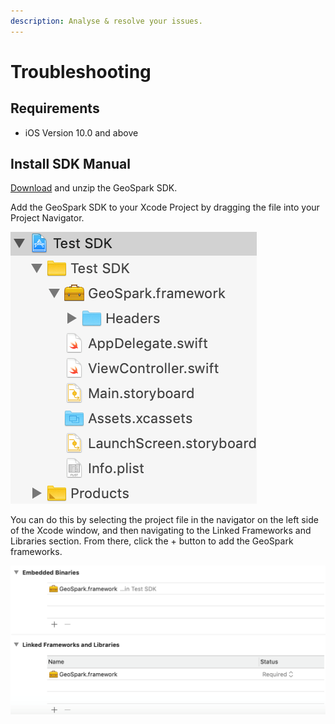 ```yaml
---
description: Analyse & resolve your issues.
---
```


# Troubleshooting

## Requirements

* iOS Version 10.0 and above

## **Install SDK Manual**

[Download](https://s3.amazonaws.com/geospark-frameworks/iOS/GeoSpark.zip) and unzip the GeoSpark SDK.

Add the GeoSpark SDK to your Xcode Project by dragging the file into your Project Navigator.

![](../.gitbook/assets/1-ios.png)

You can do this by selecting the project file in the navigator on the left side of the Xcode window, and then navigating to the Linked Frameworks and Libraries section. From there, click the + button to add the GeoSpark frameworks.

![](../.gitbook/assets/2-ios%20%283%29.png)

